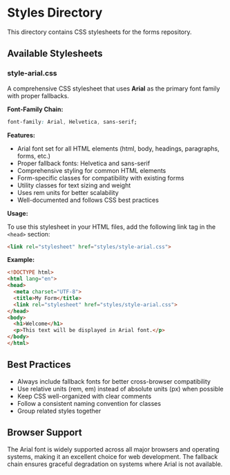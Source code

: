 # Styles Directory

This directory contains CSS stylesheets for the forms repository.

## Available Stylesheets

### style-arial.css

A comprehensive CSS stylesheet that uses **Arial** as the primary font family with proper fallbacks.

**Font-Family Chain:**
```css
font-family: Arial, Helvetica, sans-serif;
```

**Features:**
- Arial font set for all HTML elements (html, body, headings, paragraphs, forms, etc.)
- Proper fallback fonts: Helvetica and sans-serif
- Comprehensive styling for common HTML elements
- Form-specific classes for compatibility with existing forms
- Utility classes for text sizing and weight
- Uses rem units for better scalability
- Well-documented and follows CSS best practices

**Usage:**

To use this stylesheet in your HTML files, add the following link tag in the `<head>` section:

```html
<link rel="stylesheet" href="styles/style-arial.css">
```

**Example:**

```html
<!DOCTYPE html>
<html lang="en">
<head>
  <meta charset="UTF-8">
  <title>My Form</title>
  <link rel="stylesheet" href="styles/style-arial.css">
</head>
<body>
  <h1>Welcome</h1>
  <p>This text will be displayed in Arial font.</p>
</body>
</html>
```

## Best Practices

- Always include fallback fonts for better cross-browser compatibility
- Use relative units (rem, em) instead of absolute units (px) when possible
- Keep CSS well-organized with clear comments
- Follow a consistent naming convention for classes
- Group related styles together

## Browser Support

The Arial font is widely supported across all major browsers and operating systems, making it an excellent choice for web development. The fallback chain ensures graceful degradation on systems where Arial is not available.

